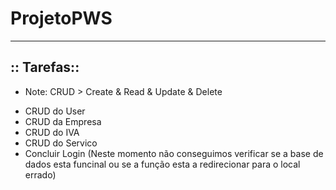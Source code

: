 # ProjetoPWS

---

## :: Tarefas::

- Note:  CRUD > Create & Read & Update & Delete
* CRUD do User
* CRUD da Empresa
* CRUD do IVA
* CRUD do Servico
* Concluir Login (Neste momento não conseguimos verificar se a base de dados esta funcinal ou se a função esta a redirecionar para o local errado)
